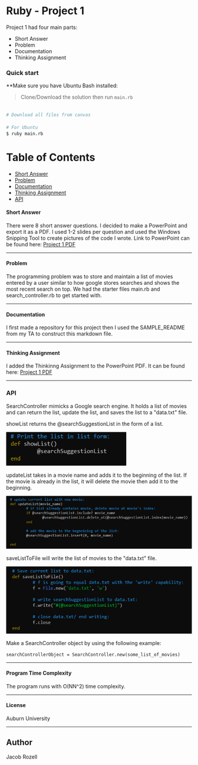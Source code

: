 # Ruby - Project 1

Project 1 had four main parts:

* Short Answer
* Problem
* Documentation
* Thinking Assignment

### Quick start
**Make sure you have Ubuntu Bash installed:

> Clone/Download the solution then run `main.rb`

```bash

# Download all files from canvas

# For Ubuntu
$ ruby main.rb

```

# Table of Contents
* [Short Answer](#short-answer)
* [Problem](#problem)
* [Documentation](#documentation)
* [Thinking Assignment](#thinking-assignment)
* [API](#api)

#### Short Answer
There were 8 short answer questions. I decided to make a PowerPoint and export it as a PDF. I used 1-2 slides per question and used the Windows Snipping Tool to create pictures of the code I wrote. Link to PowerPoint can be found here: [Project 1 PDF](https://github.com/jacobrozell/Ruby_Project1/blob/master/Ruby%20-%20Project%201.pdf)
___

#### Problem
The programming problem was to store and maintain a list of movies entered by a user similar to how google stores searches and shows the most recent search on top. We had the starter files main.rb and search_controller.rb to get started with. 
___

#### Documentation
I first made a repository for this project then I used the SAMPLE_README from my TA to construct this markdown file. 
___

#### Thinking Assignment
I added the Thinkinng Assignment to the PowerPoint PDF. It can be found here: [Project 1 PDF](https://github.com/jacobrozell/Ruby_Project1/blob/master/Ruby%20-%20Project%201.pdf)
___

### API

SearchController mimicks a Google search engine. It holds a list of movies and can return the list, update the list, and saves the list to a "data.txt" file. 

showList returns the @searchSuggestionList in the form of a list.

![show list](https://github.com/jacobrozell/Ruby_Project1/blob/master/Images/showList.PNG)

updateList takes in a movie name and adds it to the beginning of the list. If the movie is already in the list, it will delete the movie then add it to the beginning.

![updateList](https://github.com/jacobrozell/Ruby_Project1/blob/master/Images/updateList.PNG)

saveListToFile will write the list of movies to the "data.txt" file.

![saveListToFile](https://github.com/jacobrozell/Ruby_Project1/blob/master/Images/saveListToFile.PNG)

Make a SearchController object by using the following example:

```
searchControllerObject = SearchController.new(some_list_of_movies)

```
___

#### Program Time Complexity
The program runs with O(NN^2) time complexity.

___

#### License
Auburn University

___

## Author
Jacob Rozell
